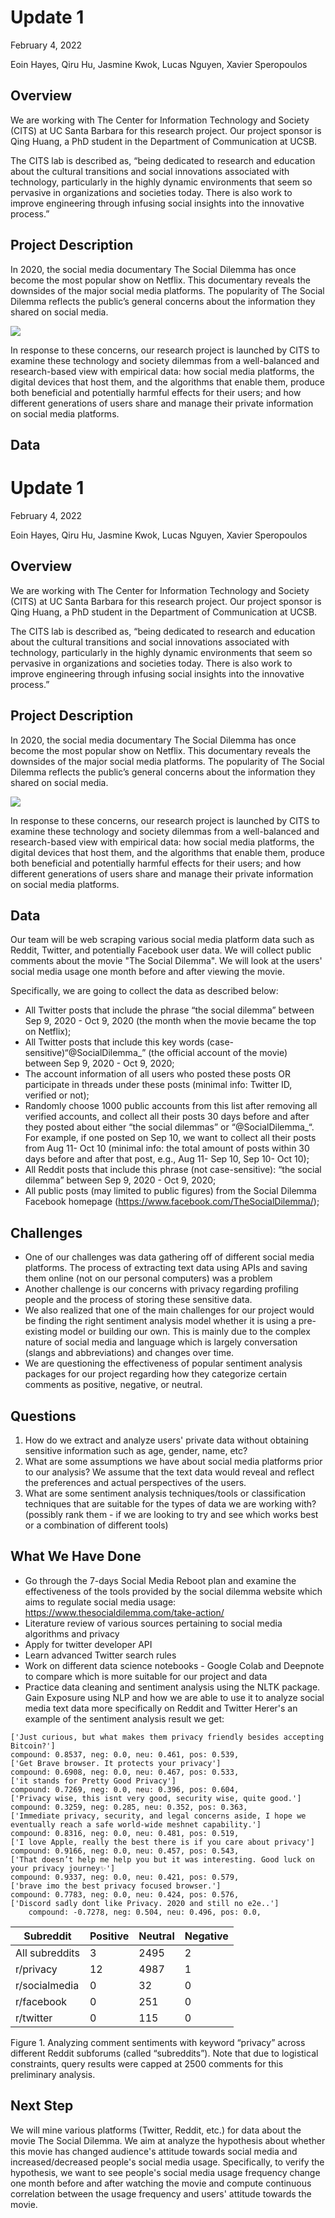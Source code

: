 # Update 1
February 4, 2022

Eoin Hayes, Qiru Hu, Jasmine Kwok, Lucas Nguyen, Xavier Speropoulos

## Overview 

We are working with The Center for Information Technology and Society (CITS) at UC Santa Barbara for this research project. Our project sponsor is Qing Huang, a PhD student in the Department of Communication at UCSB. 

The CITS lab is described as, “being dedicated to research and education about the cultural transitions and social innovations associated with technology, particularly in the highly dynamic environments that seem so pervasive in organizations and societies today. There is also work to improve engineering through infusing social insights into the innovative process.”

## Project Description

In 2020, the social media documentary The Social Dilemma has once become the most popular show on Netflix. This documentary reveals the downsides of the major social media platforms. The popularity of The Social Dilemma reflects the public’s general concerns about the information they shared on social media. 

![](https://usustatesman.com/wp-content/uploads/2020/11/the-social-dilemma-1050x700.png)

In response to these concerns, our research project is launched by CITS to examine these technology and society dilemmas from a well-balanced and research-based view with empirical data: how social media platforms, the digital devices that host them, and the algorithms that enable them, produce both beneficial and potentially harmful effects for their users; and how different generations of users share and manage their private information on social media platforms.

## Data
# Update 1
February 4, 2022

Eoin Hayes, Qiru Hu, Jasmine Kwok, Lucas Nguyen, Xavier Speropoulos

## Overview 

We are working with The Center for Information Technology and Society (CITS) at UC Santa Barbara for this research project. Our project sponsor is Qing Huang, a PhD student in the Department of Communication at UCSB. 

The CITS lab is described as, “being dedicated to research and education about the cultural transitions and social innovations associated with technology, particularly in the highly dynamic environments that seem so pervasive in organizations and societies today. There is also work to improve engineering through infusing social insights into the innovative process.”

## Project Description

In 2020, the social media documentary The Social Dilemma has once become the most popular show on Netflix. This documentary reveals the downsides of the major social media platforms. The popularity of The Social Dilemma reflects the public’s general concerns about the information they shared on social media. 

![](https://usustatesman.com/wp-content/uploads/2020/11/the-social-dilemma-1050x700.png)

In response to these concerns, our research project is launched by CITS to examine these technology and society dilemmas from a well-balanced and research-based view with empirical data: how social media platforms, the digital devices that host them, and the algorithms that enable them, produce both beneficial and potentially harmful effects for their users; and how different generations of users share and manage their private information on social media platforms.

## Data

Our team will be web scraping various social media platform data such as Reddit, Twitter, and potentially Facebook user data. We will collect public comments about the movie "The Social Dilemma". We will look at the users' social media usage one month before and after viewing the movie. 

Specifically, we are going to collect the data as described below: 
- All Twitter posts that include the phrase “the social dilemma” between Sep 9, 2020 - Oct 9, 2020 (the month when the movie became the top on Netflix);
- All Twitter posts that include this key words (case-sensitive)“@SocialDilemma_” (the official account of the movie) between Sep 9, 2020 - Oct 9, 2020;
- The account information of all users who posted these posts OR participate in threads under these posts (minimal info: Twitter ID, verified or not);
- Randomly choose 1000 public accounts from this list after removing all verified accounts, and collect all their posts 30 days before and after they posted about either “the social dilemmas” or “@SocialDilemma_“. For example, if one posted on Sep 10, we want to collect all their posts from Aug 11- Oct 10 (minimal info: the total amount of posts within 30 days before and after that post, e.g., Aug 11- Sep 10, Sep 10- Oct 10);
- All Reddit posts that include this phrase (not case-sensitive): “the social dilemma” between Sep 9, 2020 - Oct 9, 2020;
- All public posts (may limited to public figures) from the Social Dilemma Facebook homepage (https://www.facebook.com/TheSocialDilemma/);


## Challenges 

* One of our challenges was data gathering off of different social media platforms. The process of extracting text data using APIs and saving them online (not on our personal computers) was a problem
* Another challenge is our concerns with privacy regarding profiling people and the process of storing these sensitive data. 
* We also realized that one of the main challenges for our project would be finding the right sentiment analysis model whether it is using a pre-existing model or building our own. This is mainly due to the complex nature of social media and language which is largely conversation (slangs and abbreviations) and changes over time.
* We are questioning the effectiveness of popular sentiment analysis packages for our project regarding how they categorize certain comments as positive, negative, or neutral.

## Questions 

1. How do we extract and analyze users' private data without obtaining sensitive information such as age, gender, name, etc? 
2. What are some assumptions we have about social media platforms prior to our analysis? We assume that the text data would reveal and reflect the preferences and actual perspectives of the users. 
3. What are some sentiment analysis techniques/tools or classification techniques that are suitable for the types of data we are working with? (possibly rank them - if we are looking to try and see which works best or a combination of different tools)

## What We Have Done

- Go through the 7-days Social Media Reboot plan and examine the effectiveness of the tools provided by the social dilemma website which aims to regulate social media usage: https://www.thesocialdilemma.com/take-action/
- Literature review of various sources pertaining to social media algorithms and privacy
- Apply for twitter developer API
- Learn advanced Twitter search rules
- Work on different data science notebooks - Google Colab and Deepnote to compare which is more suitable for our project and data 
- Practice data cleaning and sentiment analysis using the NLTK package. Gain Exposure using NLP and how we are able to use it to analyze social media text data more specifically on Reddit and Twitter
Herer's an example of the sentiment analysis result we get:
```
['Just curious, but what makes them privacy friendly besides accepting Bitcoin?'] 
compound: 0.8537, neg: 0.0, neu: 0.461, pos: 0.539, 
['Get Brave browser. It protects your privacy'] 
compound: 0.6908, neg: 0.0, neu: 0.467, pos: 0.533, 
['it stands for Pretty Good Privacy'] 
compound: 0.7269, neg: 0.0, neu: 0.396, pos: 0.604, 
['Privacy wise, this isnt very good, security wise, quite good.'] 
compound: 0.3259, neg: 0.285, neu: 0.352, pos: 0.363, 
['Immediate privacy, security, and legal concerns aside, I hope we eventually reach a safe world-wide meshnet capability.'] 
compound: 0.8316, neg: 0.0, neu: 0.481, pos: 0.519, 
['I love Apple, really the best there is if you care about privacy'] 
compound: 0.9166, neg: 0.0, neu: 0.457, pos: 0.543, 
['That doesn’t help me help you but it was interesting. Good luck on your privacy journey✨'] 
compound: 0.9337, neg: 0.0, neu: 0.421, pos: 0.579, 
['brave imo the best privacy focused browser.'] 
compound: 0.7783, neg: 0.0, neu: 0.424, pos: 0.576, 
['Discord sadly dont like Privacy. 2020 and still no e2e..'] 
    compound: -0.7278, neg: 0.504, neu: 0.496, pos: 0.0, 
```






| Subreddit   | Positive    |Neutral      | Negative
| ----------- | ----------- | ----------- | ----------- |
| All subreddits | 3 |2495 |2
|r/privacy |12|4987|1
|r/socialmedia|0|32|0|
|r/facebook|0|251|0|
|r/twitter|0|115|0|

Figure 1. Analyzing comment sentiments with keyword “privacy” across different Reddit subforums (called “subreddits”). Note that due to logistical constraints, query results were capped at 2500 comments for this preliminary analysis.








## Next Step
We will mine various platforms (Twitter, Reddit, etc.) for data about the movie The Social Dilemma. We aim at analyze the hypothesis about whether this movie has changed audience's attitude towards social media and increased/decreased people's social media usage. Specifically, to verify the hypothesis, we want to see people's social media usage frequency change one month before and after watching the movie and compute continuous correlation between the usage frequency and users' attitude towards the movie. 


